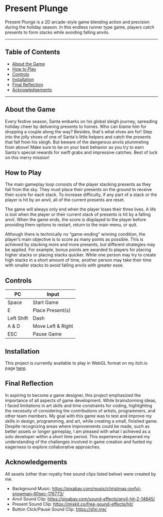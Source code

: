 # Present Plunge
Present Plunge is a 2D arcade-style game blending action and precision during the holiday season. In this endless runner type game, players catch presents to form stacks while avoiding falling anvils.

---
## Table of Contents
- [About the Game](#about-the-game)
- [How to Play](#how-to-play)
- [Controls](#controls)
- [Installation](#installation)
- [Final Reflection](#final-reflection)
- [Acknowledgements](#acknowledgements)

---
## About the Game
Every festive season, Santa embarks on his global sleigh journey, spreading holiday cheer by delivering presents to homes. Who can blame him for dropping a couple along the way? Besides, that's what elves are for! Step into the jolly shoes of one of Santa's little helpers and catch the presents that fall from his sleigh. But beware of the dangerous anvils plummeting from above! Make sure to be on your best behavior as you try to earn Santa's special rewards for swift grabs and impressive catches. Best of luck on this merry mission!

## How to Play
The main gameplay loop consists of the player stacking presents as they fall from the sky. They must place their presents on the ground to receive their score for each stack. To increase difficulty, if any part of a stack or the player is hit by an anvil, all of the current presents are reset.

The game will always only end when the player loses their three lives. A life is lost when the player or their current stack of presents is hit by a falling anvil. When the game ends, the score is displayed to the player before providing them options to restart, return to the main menu, or quit.

Although there is technically no “game-ending” winning condition, the player’s main objective is to score as many points as possible. This is achieved by stacking more and more presents, but different strategies may be applied. For example, bonus points are awarded to players for placing higher stacks or placing stacks quicker. While one person may try to create high stacks in a short amount of time, another person may take their time with smaller stacks to avoid falling anvils with greater ease.

## Controls
| PC | Input |
| --- | --- |
| Space | Start Game |
| E | Place Present(s) |
| Left Shift | Dash |
| A & D | Move Left & Right |
| ESC | Pause Game |

## Installation
This project is currently available to play in WebGL format on my itch.io page [here](https://rileyelwell.itch.io/present-plunge).

## Final Reflection
In aspiring to become a game designer, this project emphasized the importance of all aspects of game development. While brainstorming ideas, I faced limitations in art skills and time constraints for coding, highlighting the necessity of considering the contributions of artists, programmers, and other team members. My goal with this game was to test and improve my skills in design, programming, and art, while creating a small, finished game. Despite recognizing areas where improvements could be made, such as better assets or longer gameplay, I am pleased with what I achieved as a solo developer within a short time period. This experience deepened my understanding of the challenges involved in game creation and fueled my eagerness to explore collaborative approaches.

## Acknowledgements
All assets (other than royalty free sound clips listed below) were created by me.
- Background Music: https://pixabay.com/music/christmas-joyful-snowman-60sec-176773/
- Anvil Sound Clip: https://pixabay.com/sound-effects/anvil-hit-2-14845/
- Present Sound Clip: https://mixkit.co/free-sound-effects/hit/
- Button Click/Pause Sound Clip: https://sfxr.me/
